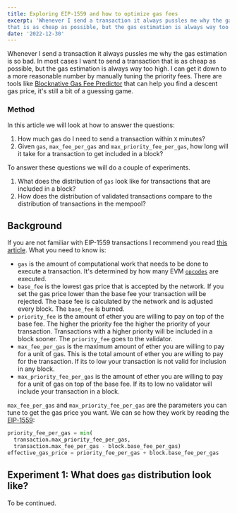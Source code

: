 ```yaml
---
title: Exploring EIP-1559 and how to optimize gas fees
excerpt: 'Whenever I send a transaction it always pussles me why the gas estimation is so bad. In most cases I want to send a transaction
that is as cheap as possible, but the gas estimation is always way too high.'
date: '2022-12-30'
---
```


<script lang="ts">
    import Block from "$lib/components/visualize/Block.svelte";
</script>

Whenever I send a transaction it always pussles me why the gas estimation is so bad. In most cases I want to send a transaction
that is as cheap as possible, but the gas estimation is always way too high. I can get it down to a more reasonable number by
manually tuning the priority fees. There are tools like [Blocknative Gas Fee Predictor](https://www.blocknative.com/gas-estimator)
that can help you find a descent gas price, it's still a bit of a guessing game.

### Method

In this article we will look at how to answer the questions:

1. How much gas do I need to send a transaction within `X` minutes?
2. Given `gas`, `max_fee_per_gas` and `max_priority_fee_per_gas`, how long will it take for a transaction to get included in a block?

To answer these questions we will do a couple of experiments.

1. What does the distribution of `gas` look like for transactions that are included in a block?
2. How does the distribution of validated transactions compare to the distribution of transactions in the mempool?

## Background

If you are not familiar with EIP-1559 transactions I recommend you read [this article](https://www.blocknative.com/blog/eip-1559-fees).
What you need to know is:

- `gas` is the amount of computational work that needs to be done to execute a transaction. It's determined by how many EVM
  [`opcodes`](https://ethereum.org/en/developers/docs/evm/opcodes/) are executed.
- `base_fee` is the lowest gas price that is accepted by the network. If you set the gas price lower than the base fee your
  transaction will be rejected. The base fee is calculated by the network and is adjusted every block. The `base_fee` is burned.
- `priority_fee` is the amount of ether you are willing to pay on top of the base fee. The higher the priority fee the higher
  the priority of your transaction. Transactions with a higher priority will be included in a block sooner. The `priority_fee`
  goes to the validator.
- `max_fee_per_gas` is the maximum amount of ether you are willing to pay for a unit of gas. This is the total amount of ether
  you are willing to pay for the transaction. If its to low your transaction is not valid for inclusion in any block.
- `max_priority_fee_per_gas` is the amount of ether you are willing to pay for a unit of gas on top of the base fee. If its to
  low no validator will include your transaction in a block.

`max_fee_per_gas` and `max_priority_fee_per_gas` are the parameters you can tune to get the gas price you want. We can se how they
work by reading the [EIP-1559](https://github.com/ethereum/EIPs/blob/master/EIPS/eip-1559.md):

```python
priority_fee_per_gas = min(
  transaction.max_priority_fee_per_gas,
  transaction.max_fee_per_gas - block.base_fee_per_gas)
effective_gas_price = priority_fee_per_gas + block.base_fee_per_gas
```

## Experiment 1: What does `gas` distribution look like?

<Block/>

To be continued.
